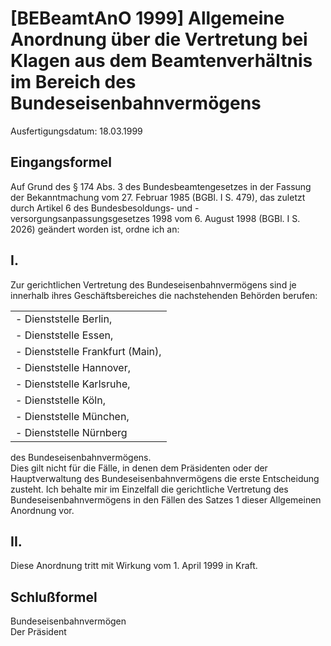 # [BEBeamtAnO 1999] Allgemeine Anordnung über die Vertretung bei Klagen aus dem Beamtenverhältnis im Bereich des Bundeseisenbahnvermögens

Ausfertigungsdatum: 18.03.1999

 

## Eingangsformel

Auf Grund des § 174 Abs. 3 des Bundesbeamtengesetzes in der Fassung der Bekanntmachung vom 27. Februar 1985 (BGBl. I S. 479), das zuletzt durch Artikel 6 des Bundesbesoldungs- und -versorgungsanpassungsgesetzes 1998 vom 6. August 1998 (BGBl. I S. 2026) geändert worden ist, ordne ich an:


## I.

Zur gerichtlichen Vertretung des Bundeseisenbahnvermögens sind je innerhalb ihres Geschäftsbereiches die nachstehenden Behörden berufen:  

|                                   |
|:----------------------------------|
| \- Dienststelle Berlin,           |
| \- Dienststelle Essen,            |
| \- Dienststelle Frankfurt (Main), |
| \- Dienststelle Hannover,         |
| \- Dienststelle Karlsruhe,        |
| \- Dienststelle Köln,             |
| \- Dienststelle München,          |
| \- Dienststelle Nürnberg          |

  
des Bundeseisenbahnvermögens.  
Dies gilt nicht für die Fälle, in denen dem Präsidenten oder der Hauptverwaltung des Bundeseisenbahnvermögens die erste Entscheidung zusteht. Ich behalte mir im Einzelfall die gerichtliche Vertretung des Bundeseisenbahnvermögens in den Fällen des Satzes 1 dieser Allgemeinen Anordnung vor.


## II.

Diese Anordnung tritt mit Wirkung vom 1. April 1999 in Kraft.


## Schlußformel

Bundeseisenbahnvermögen  
Der Präsident

